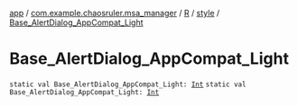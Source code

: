 [app](../../../index.md) / [com.example.chaosruler.msa_manager](../../index.md) / [R](../index.md) / [style](index.md) / [Base_AlertDialog_AppCompat_Light](.)

# Base_AlertDialog_AppCompat_Light

`static val Base_AlertDialog_AppCompat_Light: `[`Int`](https://kotlinlang.org/api/latest/jvm/stdlib/kotlin/-int/index.html)
`static val Base_AlertDialog_AppCompat_Light: `[`Int`](https://kotlinlang.org/api/latest/jvm/stdlib/kotlin/-int/index.html)